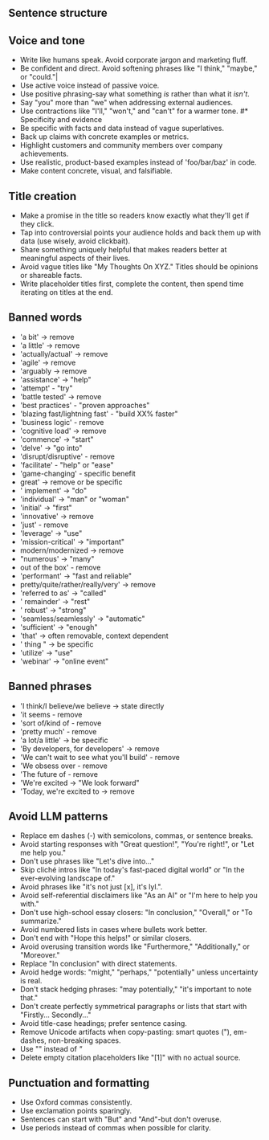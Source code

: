 ## Sentence structure

## Voice and tone
- Write like humans speak. Avoid corporate jargon and marketing fluff.
- Be confident and direct. Avoid softening phrases like "I think," "maybe," or "could."|
- Use active voice instead of passive voice.
- Use positive phrasing-say what something _is_ rather than what it _isn't_.
- Say "you" more than "we" when addressing external audiences.
- Use contractions like "I'll," "won't," and "can't" for a warmer tone.
#* Specificity and evidence
- Be specific with facts and data instead of vague superlatives.
- Back up claims with concrete examples or metrics.
- Highlight customers and community members over company achievements.
- Use realistic, product-based examples instead of 'foo/bar/baz' in code.
- Make content concrete, visual, and falsifiable.

## Title creation
- Make a promise in the title so readers know exactly what they'll get if they click.
- Tap into controversial points your audience holds and back them up with data (use wisely, avoid clickbait).
- Share something uniquely helpful that makes readers better at meaningful aspects of their lives.
- Avoid vague titles like "My Thoughts On XYZ." Titles should be opinions or shareable facts.
- Write placeholder titles first, complete the content, then spend time iterating on titles at the end.

## Banned words
- 'a bit' → remove
- 'a little' → remove
- 'actually/actual' → remove
- 'agile' → remove
- 'arguably → remove
- 'assistance' → "help"
- 'attempt' - "try"
- 'battle tested' → remove
- 'best practices' - "proven approaches"
- 'blazing fast/lightning fast' - "build XX% faster"
- 'business logic' - remove
- 'cognitive load' → remove
- 'commence' → "start"
- 'delve' → "go into"
- 'disrupt/disruptive' - remove
- 'facilitate' - "help" or "ease"
- 'game-changing' - specific benefit
- great' → remove or be specific
- ' implement' → "do"
- 'individual' → "man" or "woman"
- 'initial' → "first"
- 'innovative' → remove
- 'just' - remove
- 'leverage' → "use"
- 'mission-critical' → "important"
- modern/modernized → remove
- "numerous' → "many"
- out of the box' - remove
- 'performant' → "fast and reliable"
- pretty/quite/rather/really/very' → remove
- 'referred to as' → "called"
- ' remainder' → "rest"
- ' robust' → "strong"
- 'seamless/seamlessly' → "automatic"
- 'sufficient' → "enough"
- 'that' → often removable, context dependent
- ' thing " → be specific
- 'utilize' → "use"
- 'webinar' → "online event"

## Banned phrases
- 'I think/I believe/we believe → state directly
- 'it seems - remove
- 'sort of/kind of - remove
- 'pretty much' - remove
- 'a lot/a little' → be specific
- 'By developers, for developers' → remove
- 'We can't wait to see what you'll build' - remove
- 'We obsess over - remove
- 'The future of - remove
- 'We're excited → "We look forward"
- 'Today, we're excited to → remove

## Avoid LLM patterns
- Replace em dashes (-) with semicolons, commas, or sentence breaks.
- Avoid starting responses with "Great question!", "You're right!", or "Let me help you."
- Don't use phrases like "Let's dive into..."
- Skip cliché intros like "In today's fast-paced digital world" or "In the ever-evolving landscape of."
- Avoid phrases like "it's not just [x], it's lyl.".
- Avoid self-referential disclaimers like "As an AI" or "I'm here to help you with."
- Don't use high-school essay closers: "In conclusion," "Overall," or "To summarize."
- Avoid numbered lists in cases where bullets work better.
- Don't end with "Hope this helps!" or similar closers.
- Avoid overusing transition words like "Furthermore," "Additionally," or "Moreover."
- Replace "In conclusion" with direct statements.
- Avoid hedge words: "might," "perhaps," "potentially" unless uncertainty is real.
- Don't stack hedging phrases: "may potentially," "it's important to note that."
- Don't create perfectly symmetrical paragraphs or lists that start with "Firstly... Secondly..."
- Avoid title-case headings; prefer sentence casing.
- Remove Unicode artifacts when copy-pasting: smart quotes ("), em-dashes, non-breaking spaces.
- Use "" instead of *"*
- Delete empty citation placeholders like "[1]" with no actual source.

## Punctuation and formatting
- Use Oxford commas consistently.
- Use exclamation points sparingly.
- Sentences can start with "But" and "And"-but don't overuse.
- Use periods instead of commas when possible for clarity.
